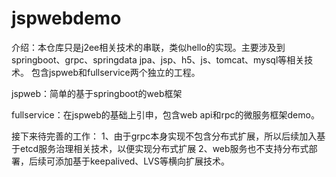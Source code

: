# jspwebdemo

介绍：本仓库只是j2ee相关技术的串联，类似hello的实现。主要涉及到springboot、grpc、springdata jpa、jsp、h5、js、tomcat、mysql等相关技术。
包含jspweb和fullservice两个独立的工程。

jspweb：简单的基于springboot的web框架

fullservice：在jspweb的基础上引申，包含web api和rpc的微服务框架demo。

接下来待完善的工作：
1、由于grpc本身实现不包含分布式扩展，所以后续加入基于etcd服务治理相关技术，以便实现分布式扩展
2、web服务也不支持分布式部署，后续可添加基于keepalived、LVS等横向扩展技术。
